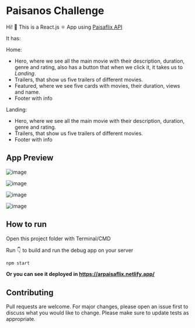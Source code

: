 # Paisanos Challenge

Hi! 👋 This is a React.js ⚛️ App using [Paisaflix API](https://paisa-challange.herokuapp.com/api/v1/paisaflix/)

It has: 

Home:
- Hero, where we see all the main movie with their description, duration, genre and rating, also has a button that when we click it, it takes us to _Landing_.
- Trailers, that show us five trailers of different movies.
- Featured, where we see five cards with movies, their duration, views and name.
- Footer with info

Landing:
- Hero, where we see all the main movie with their description, duration, genre and rating.
- Trailers, that show us five trailers of different movies.
- Footer with info

## App Preview


![image](https://user-images.githubusercontent.com/55150852/134730758-a3fbd034-6aad-4e80-95c7-727db71670a3.png)

![image](https://user-images.githubusercontent.com/55150852/134730797-19dd3dbc-5416-41c2-9517-f9be317a913d.png)

![image](https://user-images.githubusercontent.com/55150852/134730835-ba9a20e1-bf7f-4d67-80f1-9aa270a0a109.png)

![image](https://user-images.githubusercontent.com/55150852/134730868-7a28de1b-e744-4b06-ba4a-1d6ec3239698.png)


## How to run

Open this project folder with Terminal/CMD

Run 👇 to build and run the debug app on your server

```bash
npm start
```

**Or you can see it deployed in https://arpaisaflix.netlify.app/**

## Contributing
Pull requests are welcome. For major changes, please open an issue first to discuss what you would like to change.
Please make sure to update tests as appropriate.
